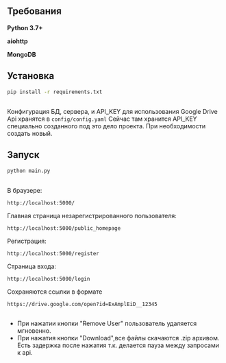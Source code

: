 ## Требования

**Python 3.7+**

**aiohttp**

**MongoDB**

## Установка

```bash
pip install -r requirements.txt
```
##

Конфигурация БД, сервера, и API_KEY для использования Google Drive Api хранятся в `config/config.yaml`
Сейчас там хранится API_KEY специально созданного под это дело проекта. При необходимости создать новый.




## Запуск
```bash
python main.py
```
##
В браузере:

    http://localhost:5000/

Главная страница незарегистрированного пользователя:

    http://localhost:5000/public_homepage
    
 Регистрация:
 
    http://localhost:5000/register
  
 Страница входа:
 
    http://localhost:5000/login
    
  Сохраняются ссылки в формате
  
    https://drive.google.com/open?id=ExAmplEiD__12345
  
  ##
  * При нажатии кнопки "Remove User" пользователь удаляется мгновенно.
  * При нажатия кнопки "Download",все файлы скачаются .zip архивом. Есть задержка после нажатия т.к. делается пауза между 
  запросами к api.
    


